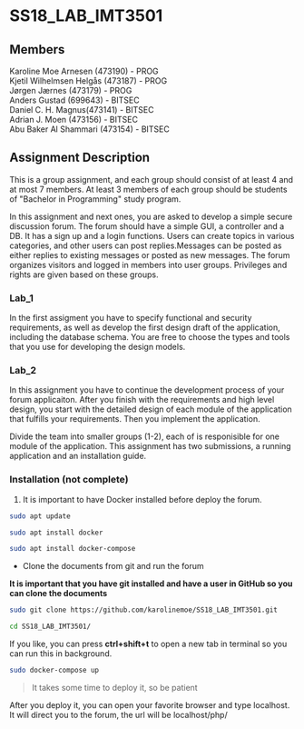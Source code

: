 # SS18_LAB_IMT3501

## Members  
Karoline Moe Arnesen (473190) - PROG  
Kjetil Wilhelmsen Helgås (473187) - PROG  
Jørgen Jærnes (473179) - PROG  
Anders Gustad (699643) - BITSEC  
Daniel C. H. Magnus(473141) - BITSEC  
Adrian J. Moen (473156) - BITSEC  
Abu Baker Al Shammari (473154) - BITSEC  

## Assignment Description
This is a group assignment, and each group should consist of at least 4 and at most 7 members. At least 3 members of each group should be students of "Bachelor in Programming" study program. 


In this assignment and next ones, you are asked to develop a simple secure discussion forum. The forum should have a simple GUI, a controller and a DB. It has a sign up and a login functions. Users can create topics in various categories, and other users  can post replies.Messages can be posted as either replies to existing messages or posted as new messages. The forum organizes visitors and logged in members into user groups. Privileges and rights are given based on these groups.  

### Lab_1
In the first assigment you have to specify functional and  security requirements, as well as develop the first design draft of the application, including the database schema. You are free to choose the types and tools that you use for developing the design models. 

### Lab_2
In this assignment you have to continue the development process of your forum applicaiton. After you finish with the requirements and high level design, you start with the detailed design of each module of the application that fulfills your requirements. Then you implement the application.  

Divide the team into smaller groups (1-2), each of is responisible for one module of the application.  This assignment has two submissions, a running application and an installation guide. 


### Installation (not complete)
1. It is important to have Docker installed before deploy the forum.

```sh
sudo apt update
```

```sh
sudo apt install docker
```

```sh
sudo apt install docker-compose 
```

* Clone the documents from git and run the forum

__It is important that you have git installed and have a user in GitHub so you can clone the documents__

```sh
sudo git clone https://github.com/karolinemoe/SS18_LAB_IMT3501.git         
```

```sh
cd SS18_LAB_IMT3501/
```

If you like, you can press __ctrl+shift+t__ to open a new tab in terminal so you can run this in background.

```sh
sudo docker-compose up
```
> It takes some time to deploy it, so be patient

After you deploy it, you can open your favorite browser and type localhost. It will direct you to the forum, the url will be localhost/php/ 

